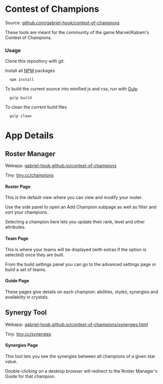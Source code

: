# Contest of Champions

  Source: [github.com/gabriel-hook/contest-of-champions](https://github.com/gabriel-hook/contest-of-champions/)

  These tools are meant for the community of the game Marvel/Kabam's Contest of Champions.

### Usage

  Clone this repository with git.

  Install all [NPM](https://www.npmjs.com/) packages

```
  npm install
```

  To build the current source into minified js and css, run with [Gulp](http://gulpjs.com/)

```
  gulp build
```

  To clean the current build files

```
  gulp clean
```

# App Details

## Roster Manager
  
  Webapp: [gabriel-hook.github.io/contest-of-champions](http://gabriel-hook.github.io/contest-of-champions/)
  
  Tiny: [tiny.cc/champions](http://tiny.cc/champions)

#### Roster Page

  This is the default view where you can view and modify your roster.
    
  Use the side panel to open an Add Champion subpage as well as filter and sort your champions.
    
  Selecting a champion here lets you update their rank, level and other attributes.

#### Team Page

  This is where your teams will be displayed (with extras if the option is selected) once they are built.

  From the build settings panel you can go to the advanced settings page or build a set of teams.
    
#### Guide Page

  These pages give details on each champion: abilities, styles, synergies and availablity in crystals.
    
## Synergy Tool
  
  Webapp: [gabriel-hook.github.io/contest-of-champions/synergies.html](http://gabriel-hook.github.io/contest-of-champions/synergies.html)
  
  Tiny: [tiny.cc/synergies](http://tiny.cc/synergies)

#### Synergies Page

  This tool lets you see the synergies between all champions of a given star value.
    
  Double-clicking on a desktop browser will redirect to the Roster Manager's Guide for that champion.